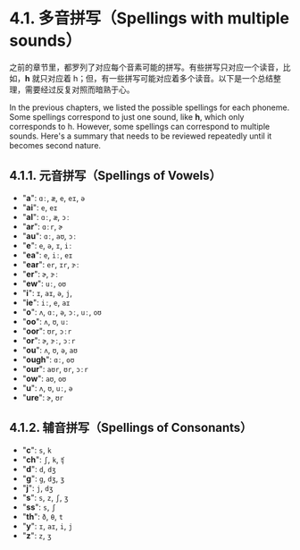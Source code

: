 # 4.1. 多音拼写（Spellings with multiple sounds）

之前的章节里，都罗列了对应每个音素可能的拼写。有些拼写只对应一个读音，比如，**h** 就只对应着 <span class="pho">h</span>；但，有一些拼写可能对应着多个读音。以下是一个总结整理，需要经过反复对照而暗熟于心。

In the previous chapters, we listed the possible spellings for each phoneme. Some spellings correspond to just one sound, like **h**, which only corresponds to <span class="pho">h</span>. However, some spellings can correspond to multiple sounds. Here's a summary that needs to be reviewed repeatedly until it becomes second nature.

## 4.1.1. 元音拼写（Spellings of Vowels）

- "**a**": `ɑː`, `æ`, `e`, `eɪ`, `ə`
- "**ai**": `e`, `eɪ`
- "**al**": `ɑː`, `æ`, `ɔː`
- "**ar**": `ɑːr`, `ɚ`
- "**au**": `ɑː`, `aʊ`, `ɔː`
- "**e**": `e`, `ə`, `ɪ`, `iː`
- "**ea**": `e`, `iː`, `eɪ`
- "**ear**": `er`, `ɪr`, `ɝː`
- "**er**": `ɚ`, `ɝː`
- "**ew**": `uː`, `oʊ`
- "**i**": `ɪ`, `aɪ`, `ə`, `j`,
- "**ie**": `iː`, `e`, `aɪ`
- "**o**": `ʌ`, `ɑː`, `ə`, `ɔː`, `uː`, `oʊ`
- "**oo**": `ʌ`, `ʊ`, `uː`
- "**oor**": `ʊr`, `ɔːr`
- "**or**": `ɚ`, `ɝː`, `ɔːr`
- "**ou**": `ʌ`, `ʊ`, `ə`, `aʊ`
- "**ough**": `ɑː`, `oʊ`
- "**our**": `aʊr`, `ʊr`, `ɔːr`
- "**ow**": `aʊ`, `oʊ`
- "**u**": `ʌ`, `ʊ`, `uː`, `ə`
- "**ure**": `ɚ`, `ʊr`

## 4.1.2. 辅音拼写（Spellings of Consonants）

- "**c**": `s`, `k`
- "**ch**": `ʃ`, `k`, `ʧ`
- "**d**": `d`, `dʒ`
- "**g**": `g`, `dʒ`, `ʒ`
- "**j**": `j`, `dʒ`
- "**s**": `s`, `z`, `ʃ`, `ʒ`
- "**ss**": `s`, `ʃ`
- "**th**": `ð`, `θ`, `t`
- "**y**": `ɪ`, `aɪ`, `i`, `j`
- "**z**": `z`, `ʒ`